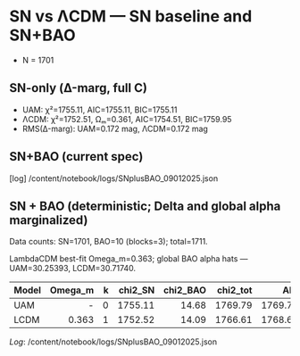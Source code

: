 # SN vs ΛCDM — SN baseline and SN+BAO
- N = 1701
## SN-only (Δ-marg, full C)
- UAM: χ²=1755.11, AIC=1755.11, BIC=1755.11
- ΛCDM: χ²=1752.51, Ωₘ=0.361, AIC=1754.51, BIC=1759.95
- RMS(Δ-marg): UAM=0.172 mag, ΛCDM=0.172 mag

## SN+BAO (current spec)

[log] /content/notebook/logs/SNplusBAO_09012025.json


## SN + BAO (deterministic; Delta and global alpha marginalized)

Data counts: SN=1701, BAO=10 (blocks=3); total=1711.

LambdaCDM best-fit Omega_m=0.363; global BAO alpha hats — UAM=30.25393, LCDM=30.71740.

| Model | Omega_m | k | chi2_SN | chi2_BAO | chi2_tot | AIC | BIC |
|---|---:|---:|---:|---:|---:|---:|---:|
| UAM  | -   | 0 | 1755.11 | 14.68 | 1769.79 | 1769.79 | 1769.79 |
| LCDM | 0.363 | 1 | 1752.52 | 14.09 | 1766.61 | 1768.61 | 1774.05 |

_Log_: /content/notebook/logs/SNplusBAO_09012025.json
